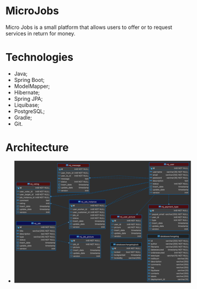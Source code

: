 # MicroJobs

Micro Jobs is a small platform that allows users to offer or to request services in return for money.

# Technologies
- Java;
- Spring Boot;
- ModelMapper;
- Hibernate;
- Spring JPA;
- Liquibase;
- PostgreSQL;
- Gradle;
- Git.

# Architecture
- ![Database](micro-jobs.png)
